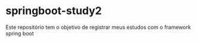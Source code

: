 # springboot-study2
Este repositório tem o objetivo de registrar meus estudos com o framework spring boot
